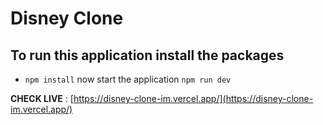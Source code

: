 # Disney Clone 

## To run this application install the packages
- `npm install`
now start the application `npm run dev `

**CHECK LIVE** : [https://disney-clone-im.vercel.app/](https://disney-clone-im.vercel.app/)